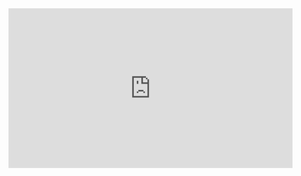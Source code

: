 <iframe width="560" height="315" src="https://www.youtube.com/embed/BO-f6RNzkf0" frameborder="0" allow="accelerometer; autoplay; clipboard-write; encrypted-media; gyroscope; picture-in-picture" allowfullscreen></iframe>
